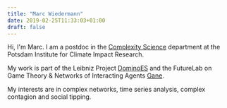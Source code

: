 ```yaml
---
title: "Marc Wiedermann"
date: 2019-02-25T11:33:03+01:00
draft: false
---
```


Hi, I'm Marc. I am a postdoc in the [Complexity
Science](https://www.pik-potsdam.de/research/complexity-science) department at
the Potsdam Institute for Climate Impact Research. 

My work is part of the Leibniz Project
[DominoES](https://www.pik-potsdam.de/research/projects/activities/dominoes)
and the FutureLab on Game Theory & Networks of Interacting Agents
[Gane](https://www.pik-potsdam.de/research/futurelabs/gane).

My interests are in complex networks, time series analysis, complex contagion and social tipping.
